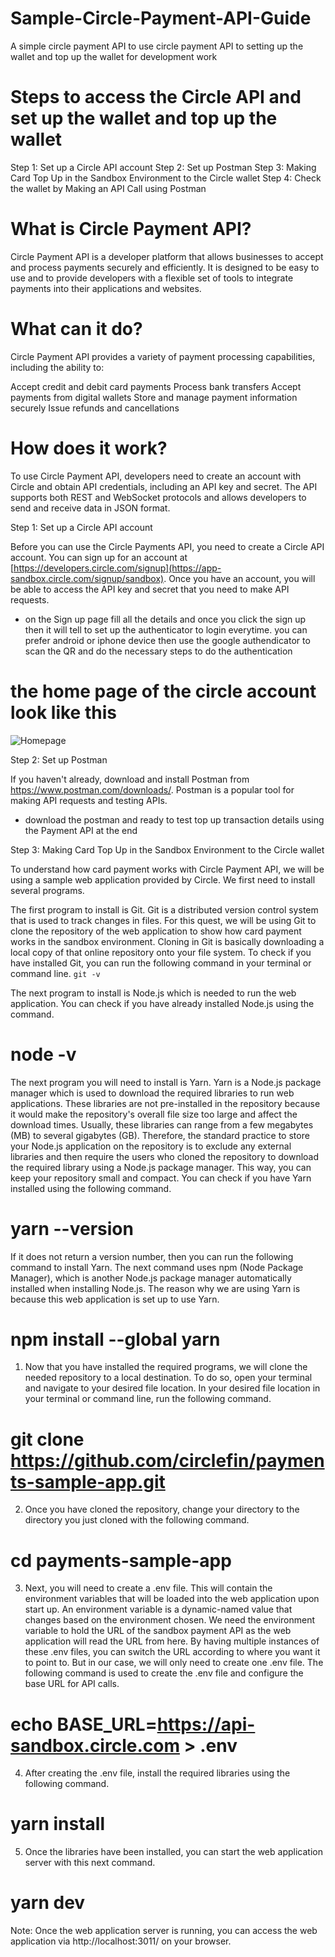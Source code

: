 # Sample-Circle-Payment-API-Guide

A simple circle payment API to use circle payment API to setting up the wallet and top up the wallet for development work

# Steps to access the Circle API and set up the wallet and top up the wallet 
Step 1: Set up a Circle API account
Step 2: Set up Postman
Step 3: Making Card Top Up in the Sandbox Environment to the Circle wallet
Step 4: Check the wallet by Making an API Call using Postman

# What is Circle Payment API?
Circle Payment API is a developer platform that allows businesses to accept and process payments securely and efficiently. It is designed to be easy to use and to provide developers with a flexible set of tools to integrate payments into their applications and websites.

# What can it do?
Circle Payment API provides a variety of payment processing capabilities, including the ability to:

Accept credit and debit card payments
Process bank transfers
Accept payments from digital wallets
Store and manage payment information securely
Issue refunds and cancellations

# How does it work?
To use Circle Payment API, developers need to create an account with Circle and obtain API credentials, including an API key and secret. The API supports both REST and WebSocket protocols and allows developers to send and receive data in JSON format.

Step 1: Set up a Circle API account

Before you can use the Circle Payments API, you need to create a Circle API account. You can sign up for an account at [https://developers.circle.com/signup](https://app-sandbox.circle.com/signup/sandbox). Once you have an account, you will be able to access the API key and secret that you need to make API requests.

* on the Sign up page fill all the details and once you click the sign up then it will tell to set up the authenticator to login everytime. you can prefer android or iphone device then use the google authendicator to scan the QR and do the necessary steps to do the authentication

# the home page of the circle account look like this

![Homepage](https://user-images.githubusercontent.com/59764125/219003356-56ae33c3-64a8-468f-978e-0ab1773d649d.png)


Step 2: Set up Postman

If you haven't already, download and install Postman from https://www.postman.com/downloads/. Postman is a popular tool for making API requests and testing APIs.

* download the postman and ready to test top up transaction details using the Payment API at the end

Step 3: Making Card Top Up in the Sandbox Environment to the Circle wallet

To understand how card payment works with Circle Payment API, we will be using a sample web application provided by Circle. We first need to install several programs. 

The first program to install is Git. Git is a distributed version control system that is used to track changes in files. For this quest, we will be using Git to clone the repository of the web application to show how card payment works in the sandbox environment. Cloning in Git is basically downloading a local copy of that online repository onto your file system. To check if you have installed Git, you can run the following command in your terminal or command line.
`git -v`

The next program to install is Node.js which is needed to run the web application. You can check if you have already installed Node.js using the command.
# node -v

The next program you will need to install is Yarn. Yarn is a Node.js package manager which is used to download the required libraries to run web applications. These libraries are not pre-installed in the repository because it would make the repository's overall file size too large and affect the download times. Usually, these libraries can range from a few megabytes (MB) to several gigabytes (GB). Therefore, the standard practice to store your Node.js application on the repository is to exclude any external libraries and then require the users who cloned the repository to download the required library using a Node.js package manager. This way, you can keep your repository small and compact. 
You can check if you have Yarn installed using the following command.
# yarn --version

If it does not return a version number, then you can run the following command to install Yarn. The next command uses npm (Node Package Manager), which is another Node.js package manager automatically installed when installing Node.js. The reason why we are using Yarn is because this web application is set up to use Yarn.
# npm install --global yarn

1. Now that you have installed the required programs, we will clone the needed repository to a local destination. To do so, open your terminal and navigate to your desired file location. In your desired file location in your terminal or command line, run the following command.
# git clone https://github.com/circlefin/payments-sample-app.git

2. Once you have cloned the repository, change your directory to the directory you just cloned with the following command.
# cd payments-sample-app

3. Next, you will need to create a .env file. This will contain the environment variables that will be loaded into the web application upon start up. An environment variable is a dynamic-named value that changes based on the environment chosen. We need the environment variable to hold the URL of the sandbox payment API as the web application will read the URL from here. By having multiple instances of these .env files, you can switch the URL according to where you want it to point to. But in our case, we will only need to create one .env file. The following command is used to create the .env file and configure the base URL for API calls.
# echo BASE_URL=https://api-sandbox.circle.com > .env

4. After creating the .env file, install the required libraries using the following command.
# yarn install

5. Once the libraries have been installed, you can start the web application server with this next command.
# yarn dev

Note: Once the web application server is running, you can access the web application via http://localhost:3011/ on your browser.
